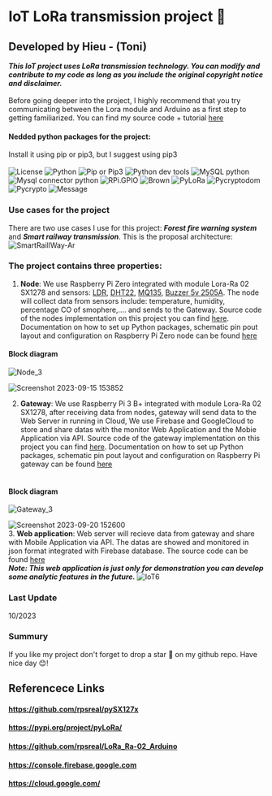 # IoT LoRa transmission project 📡
## Developed by Hieu - (Toni)
_**This IoT project uses LoRa transmission technology. You can modify and contribute to my code as long as you include the original copyright notice and disclaimer.**_
<br>
<br>
Before going deeper into the project, I highly recommend that you try communicating between the Lora module and Arduino as a first step to getting familiarized. You can find my source code + tutorial [here](https://github.com/tovanhieu/IoT-LoraSX1278-Raspberrypi/tree/master/Lora%20Ra-02/Arduino )
#### Nedded python packages for the project:
Install it using pip or pip3, but I suggest using pip3
</br>
</br>
![License](https://img.shields.io/badge/license-MIT_License-purple)
![Python](https://img.shields.io/badge/python-3.8%2B-blue)
![Pip or Pip3](https://img.shields.io/badge/pip-23.2.1-green)
![Python dev tools](https://img.shields.io/badge/python_dev_tools-2023.3.24-yellow)
![MySQL python](https://img.shields.io/badge/MySQL_python-1.2.5-orange)
![Mysql connector python](https://img.shields.io/badge/mysql_connector_python-8.1.0-purple)
![RPi.GPIO](https://img.shields.io/badge/RPi.GPIO-0.7.1-pink)
![Brown](https://img.shields.io/badge/spidev-3.6-brown)
![PyLoRa](https://img.shields.io/badge/pyLoRa-0.3.1-white)
![Pycryptodom](https://img.shields.io/badge/pycryptodome-3.18.0-cyan)
![Pycrypto](https://img.shields.io/badge/pycrypto-2.6.1-teal)
![Message](https://img.shields.io/badge/Clone_the_project_and_follow_my_guides_step_by_step_%F0%9F%A7%90-8A2BE2)
### Use cases for the project
There are two use cases I use for this project: **_Forest fire warning system_** and **_Smart railway transmission_**.
This is the proposal architecture:
![SmartRaillWay-Ar](https://github.com/tovanhieu/LoraSX1278-Raspberrypi/assets/26000753/db29cfce-e03b-4f91-b2c6-8f8bd13932bb)

### The project contains three properties:
1. **Node**: We use Raspberry Pi Zero integrated with module Lora-Ra 02 SX1278 and sensors: [LDR](https://www.electronicaembajadores.com/en/Productos/Detalle/SSLDR67/sensors/color-light-sensors/ldr-resistance-5-9-x-7-mm-light-sensor/), [DHT22](https://www.cytrontech.vn/p-dht22-temperature-and-humidity-sensor?currency=VND&gad=1&gclid=CjwKCAjwgZCoBhBnEiwAz35RwhM8Gy4RZTgACKgCrHPCX7Fv3yhTXUskpHNxDMKpxeUEgw8sGi9hShoCt6oQAvD_BwE), [MQ135](https://hshop.vn/products/cam-bien-chat-luong-khong-khi-mq-139), [Buzzer 5v 2505A](https://shopee.vn/C%C3%B2i-Xung-5V-12x25MM-USP-2505A-i.151571719.9926169242). The node will collect data from sensors include: temperature, humidity, percentage CO of smophere,.... and sends to the Gateway. Source code of the nodes implementation on this project you can find [here](https://github.com/tovanhieu/LoraProject/blob/master/Raspberrypi%20Zero-Node/LORA_NODE_01_encrypted.py). Documentation on how to set up Python packages, schematic pin pout layout and configuration on Raspberry Pi Zero node can be found [here](https://github.com/tovanhieu/IoT-LoraSX1278-Raspberrypi/tree/master/Raspberrypi%20Zero-Node) <br>
#### Block diagram
![Node_3](https://github.com/tovanhieu/IoT-LoraSX1278-Raspberrypi/assets/26000753/f2f7826d-67a5-46ff-9289-48d37043e467)

![Screenshot 2023-09-15 153852](https://github.com/tovanhieu/LoraSX1278-Raspberrypi/assets/26000753/d05df0bf-b602-43f0-b2c6-11e40e0fce68)

2. **Gateway**: We use Raspberry Pi 3 B+ integrated with module Lora-Ra 02 SX1278, after receiving data from nodes, gateway will send data to the Web Server in running in Cloud, We use Firebase and GoogleCloud to store and share datas with the monitor Web Application and the Mobie Application via API. Source code of the gateway implementation on this project you can find [here](https://github.com/tovanhieu/LoraSX1278-Raspberrypi/blob/master/RaspberryPi-Gateway/LORA_Gateway-01_encrypted.py). Documentation on how to set up Python packages, schematic pin pout layout and configuration on Raspberry Pi gateway can be found [here](https://github.com/tovanhieu/IoT-LoraSX1278-Raspberrypi/tree/master/RaspberryPi-Gateway) <br><br>
#### Block diagram
![Gateway_3](https://github.com/tovanhieu/IoT-LoraSX1278-Raspberrypi/assets/26000753/5baf7dad-e29c-453d-ac17-c5f279b9bf17)

![Screenshot 2023-09-20 152600](https://github.com/tovanhieu/LoraSX1278-Raspberrypi/assets/26000753/c2462c20-ad09-46a0-82a1-a62fbf7feb8b)<br>
3. **Web application**: Web server will recieve data from gateway and share with Mobile Application via API. The datas are showed and monitored in json format integrated with Firebase database. The source code can be found [here](https://github.com/tovanhieu/IoT-LoraSX1278-Raspberrypi/blob/master/MonitorWebApplication.html)
<br>
_**Note: This web application is just only for demonstration you can develop some analytic features in the future.**_
![IoT6](https://github.com/tovanhieu/IoT-LoraSX1278-Raspberrypi/assets/26000753/030de9e4-639f-4e7f-a2a9-ec05a4e0caa9) 

### Last Update 
10/2023
### Summury
If you like my project don't forget to drop a star 🌟 on my github repo. Have nice day 😊!
## Referencece Links
#### https://github.com/rpsreal/pySX127x
#### https://pypi.org/project/pyLoRa/
#### https://github.com/rpsreal/LoRa_Ra-02_Arduino
#### https://console.firebase.google.com
#### https://cloud.google.com/

